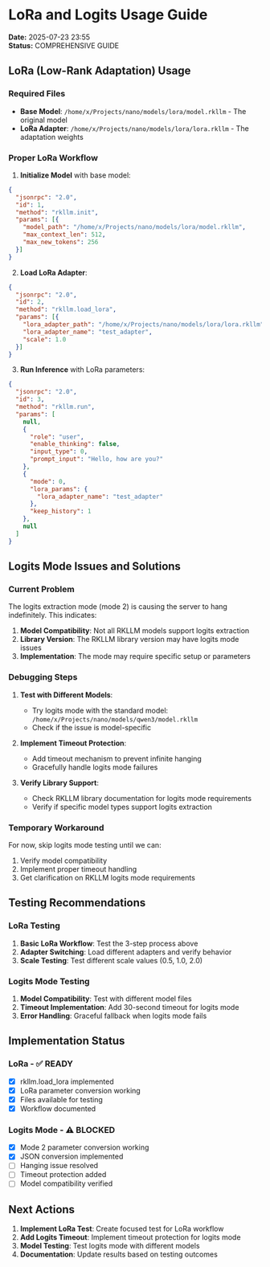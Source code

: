 # LoRa and Logits Usage Guide

**Date:** 2025-07-23 23:55  
**Status:** COMPREHENSIVE GUIDE

## LoRa (Low-Rank Adaptation) Usage

### Required Files
- **Base Model**: `/home/x/Projects/nano/models/lora/model.rkllm` - The original model
- **LoRa Adapter**: `/home/x/Projects/nano/models/lora/lora.rkllm` - The adaptation weights

### Proper LoRa Workflow

1. **Initialize Model** with base model:
```json
{
  "jsonrpc": "2.0",
  "id": 1,
  "method": "rkllm.init",
  "params": [{
    "model_path": "/home/x/Projects/nano/models/lora/model.rkllm",
    "max_context_len": 512,
    "max_new_tokens": 256
  }]
}
```

2. **Load LoRa Adapter**:
```json
{
  "jsonrpc": "2.0",
  "id": 2,
  "method": "rkllm.load_lora",
  "params": [{
    "lora_adapter_path": "/home/x/Projects/nano/models/lora/lora.rkllm",
    "lora_adapter_name": "test_adapter",
    "scale": 1.0
  }]
}
```

3. **Run Inference** with LoRa parameters:
```json
{
  "jsonrpc": "2.0",
  "id": 3,
  "method": "rkllm.run",
  "params": [
    null,
    {
      "role": "user",
      "enable_thinking": false,
      "input_type": 0,
      "prompt_input": "Hello, how are you?"
    },
    {
      "mode": 0,
      "lora_params": {
        "lora_adapter_name": "test_adapter"
      },
      "keep_history": 1
    },
    null
  ]
}
```

## Logits Mode Issues and Solutions

### Current Problem
The logits extraction mode (mode 2) is causing the server to hang indefinitely. This indicates:

1. **Model Compatibility**: Not all RKLLM models support logits extraction
2. **Library Version**: The RKLLM library version may have logits mode issues
3. **Implementation**: The mode may require specific setup or parameters

### Debugging Steps

1. **Test with Different Models**:
   - Try logits mode with the standard model: `/home/x/Projects/nano/models/qwen3/model.rkllm`
   - Check if the issue is model-specific

2. **Implement Timeout Protection**:
   - Add timeout mechanism to prevent infinite hanging
   - Gracefully handle logits mode failures

3. **Verify Library Support**:
   - Check RKLLM library documentation for logits mode requirements
   - Verify if specific model types support logits extraction

### Temporary Workaround

For now, skip logits mode testing until we can:
1. Verify model compatibility
2. Implement proper timeout handling
3. Get clarification on RKLLM logits mode requirements

## Testing Recommendations

### LoRa Testing
1. **Basic LoRa Workflow**: Test the 3-step process above
2. **Adapter Switching**: Load different adapters and verify behavior
3. **Scale Testing**: Test different scale values (0.5, 1.0, 2.0)

### Logits Mode Testing
1. **Model Compatibility**: Test with different model files
2. **Timeout Implementation**: Add 30-second timeout for logits mode
3. **Error Handling**: Graceful fallback when logits mode fails

## Implementation Status

### LoRa - ✅ READY
- [x] rkllm.load_lora implemented
- [x] LoRa parameter conversion working
- [x] Files available for testing
- [x] Workflow documented

### Logits Mode - ⚠️ BLOCKED
- [x] Mode 2 parameter conversion working
- [x] JSON conversion implemented
- [ ] Hanging issue resolved
- [ ] Timeout protection added
- [ ] Model compatibility verified

## Next Actions

1. **Implement LoRa Test**: Create focused test for LoRa workflow
2. **Add Logits Timeout**: Implement timeout protection for logits mode
3. **Model Testing**: Test logits mode with different models
4. **Documentation**: Update results based on testing outcomes
